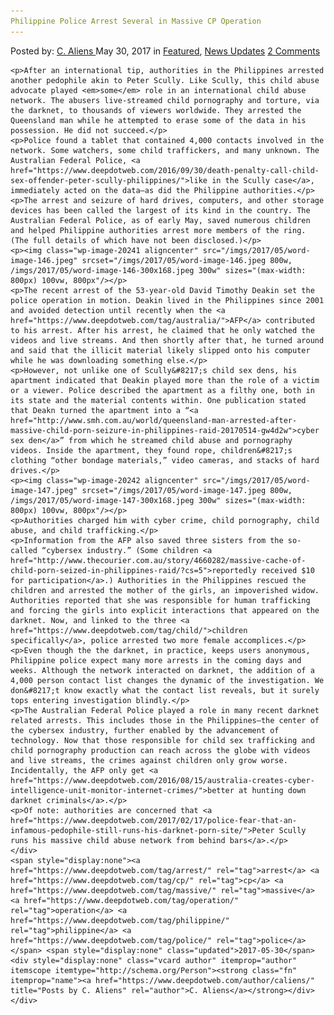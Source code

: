 ```yaml
---
Philippine Police Arrest Several in Massive CP Operation
---
```

<article class="post-listing post-20228 post type-post status-publish format-standard has-post-thumbnail hentry  tag-arrest tag-cp tag-massive tag-operation tag-philippine tag-police">
    <div class="post-inner">
        <span>Posted by: <a href="https://www.deepdotweb.com/author/caliens/" title="">C. Aliens </a></span>
    <span>May 30, 2017</span>
    <span>in <a href="https://www.deepdotweb.com/category/deepdot-news/" rel="category tag">Featured</a>, <a href="https://www.deepdotweb.com/category/news-updates/" rel="category tag">News Updates</a></span>
    <span><a href="https://www.deepdotweb.com/2017/05/30/philippine-police-arrest-several-massive-cp-operation/#comments">2 Comments</a></span>
    </p>
    <div class="clear"></div>
    
    <p>After an international tip, authorities in the Philippines​ arrested another pedophile akin to Peter Scully. Like Scully, this child abuse advocate played <em>some</em> role in an international child abuse network. The abusers live-streamed child pornography​ and torture, via the darknet, to thousands of viewers worldwide. They arrested the Queensland man while he attempted to erase some of the data in his possession. He did not succeed.</p>
    <p>Police found a tablet that contained 4,000 contacts involved in the network. Some watchers, some child traffickers, and many unknown. The Australian Federal Police, <a href="https://www.deepdotweb.com/2016/09/30/death-penalty-call-child-sex-offender-peter-scully-philippines/">like in the Scully case</a>, immediately acted on the data—as did the Philippine authorities.</p>
    <p>The arrest and seizure of hard drives, computers, and other storage devices has been called the largest of its kind in the country. The Australian Federal Police, as of early May, saved numerous children and helped Philippine authorities arrest more members of the ring. (The full details of which have not been disclosed.)</p>
    <p><img class="wp-image-20241 aligncenter" src="/imgs/2017/05/word-image-146.jpeg" srcset="/imgs/2017/05/word-image-146.jpeg 800w, /imgs/2017/05/word-image-146-300x168.jpeg 300w" sizes="(max-width: 800px) 100vw, 800px"/></p>
    <p>The recent arrest of the 53-year-old David Timothy Deakin set the police operation in motion. Deakin lived in the Philippines since 2001 and avoided detection until recently when the <a href="https://www.deepdotweb.com/tag/australia/">AFP</a> contributed to his arrest. After his arrest, he claimed that he only watched the videos and live streams. And then shortly after that, he turned around and said that the illicit material likely slipped onto his computer while he was downloading something else.</p>
    <p>However, not unlike one of Scully&#8217;s child sex dens, his apartment indicated that Deakin played more than the role of a victim or a viewer. Police described the apartment as a filthy one, both in its state and the material contents within. One publication stated that Deakn turned the apartment into a “<a href="http://www.smh.com.au/world/queensland-man-arrested-after-massive-child-porn-seizure-in-philippines-raid-20170514-gw4d2w">cyber sex den</a>” from which he streamed child abuse and pornography videos. Inside the apartment, they found rope, children&#8217;s clothing “other bondage materials,” video cameras, and stacks of hard drives.</p>
    <p><img class="wp-image-20242 aligncenter" src="/imgs/2017/05/word-image-147.jpeg" srcset="/imgs/2017/05/word-image-147.jpeg 800w, /imgs/2017/05/word-image-147-300x168.jpeg 300w" sizes="(max-width: 800px) 100vw, 800px"/></p>
    <p>Authorities charged him with cyber crime, child pornography, child abuse, and child trafficking.</p>
    <p>Information from the AFP also saved three sisters from the so-called “cybersex industry.” (Some children <a href="http://www.thecourier.com.au/story/4660282/massive-cache-of-child-porn-seized-in-philippines-raid/?cs=5">reportedly received $10 for participation</a>.) Authorities in the Philippines rescued the children and arrested the mother of the girls, an impoverished widow. Authorities reported that she was responsible for human trafficking and forcing the girls into explicit interactions that appeared on the darknet. Now, and linked to the three <a href="https://www.deepdotweb.com/tag/child/">children specifically</a>, police arrested two more female accomplices.</p>
    <p>Even though the the darknet, in practice, keeps users anonymous, Philippine police expect many more arrests in the coming days and weeks. Although the network interacted on darknet, the addition of a 4,000 person contact list changes the dynamic of the investigation. We don&#8217;t know exactly what the contact list reveals, but it surely tops entering investigation blindly.</p>
    <p>The Australian Federal Police played a role in many recent darknet related arrests. This includes those in the Philippines—the center of the cybersex industry, further enabled by the advancement of technology. Now that those responsible for child sex trafficking and child pornography production can reach across the globe with videos and live streams, the crimes against children only grow worse. Incidentally, the AFP only get <a href="https://www.deepdotweb.com/2016/08/15/australia-creates-cyber-intelligence-unit-monitor-internet-crimes/">better at hunting down darknet criminals</a>.</p>
    <p>Of note: authorities are concerned that <a href="https://www.deepdotweb.com/2017/02/17/police-fear-that-an-infamous-pedophile-still-runs-his-darknet-porn-site/">Peter Scully runs his massive child abuse network from behind bars</a>.</p>
    </div>
    <span style="display:none"><a href="https://www.deepdotweb.com/tag/arrest/" rel="tag">arrest</a> <a href="https://www.deepdotweb.com/tag/cp/" rel="tag">cp</a> <a href="https://www.deepdotweb.com/tag/massive/" rel="tag">massive</a> <a href="https://www.deepdotweb.com/tag/operation/" rel="tag">operation</a> <a href="https://www.deepdotweb.com/tag/philippine/" rel="tag">philippine</a> <a href="https://www.deepdotweb.com/tag/police/" rel="tag">police</a></span> <span style="display:none" class="updated">2017-05-30</span>
    <div style="display:none" class="vcard author" itemprop="author" itemscope itemtype="http://schema.org/Person"><strong class="fn" itemprop="name"><a href="https://www.deepdotweb.com/author/caliens/" title="Posts by C. Aliens" rel="author">C. Aliens</a></strong></div>
    </div>
</article>

